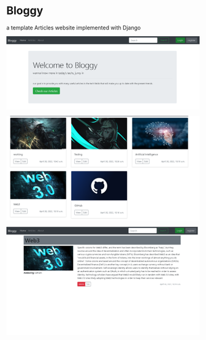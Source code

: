 # Bloggy
a template Articles website implemented with Django

![welcome page](https://github.com/AdhamMagdyA/Bloggy/blob/main/screenshots/1.PNG)

![articles](https://github.com/AdhamMagdyA/Bloggy/blob/main/screenshots/2.PNG)

![article details](https://github.com/AdhamMagdyA/Bloggy/blob/main/screenshots/3.png)
